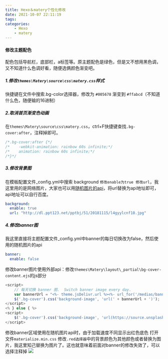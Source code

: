```yaml
---
title: Hexo＆matery个性化修改
date: 2021-10-07 22:11:19
tags:
categories: 
    - Hexo
    - matery
---
```

#### 修改主题配色
配色包括导航栏，底部栏，a标签等。原主题配色是绿色，但是又不想用黑色调，又不知道什么色调好看，随便选俩颜色渐变吧。
##### 1.修改`themes\Matery\source\css\matery.css`样式
快捷键在文件中搜索.bg-color选择器，修改为 `#005678` 渐变到 `#ffabcd`（不知道什么色，随便输的16进制）
##### 2.取消首页渐变色动画
在`themes\Matery\source\css\matery.css`，ctrl+F快捷键查找`.bg-cover:after`，注释掉即可。
~~~ css
/*.bg-cover:after {*/
/*    -webkit-animation: rainbow 60s infinite;*/
/*    animation: rainbow 60s infinite;*/
/*}*/
~~~
##### 3.修改背景图
在模板配置文件_config.yml中搜索 background `修改enable为true 修改url`，我这里用的是网络图片，大家也可以用[随机图片的api](https://source.unsplash.com/random/1920*1080)，将url替换为api地址即可，api地址可以自行百度。
~~~ yaml
background:
  enable: true
  url: "http://dl.ppt123.net/pptbj/51/20181115/l4gyylcnf10.jpg"
~~~
##### 4.修改banner图
我这里直接将主题配置文件_config.yml中banner的每日切换改为false，然后使用的随机图片的api
~~~ yaml
banner:
  enable: false
~~~
修改banner图片使用外部api：修改`themes\Matery\layout\_partial\bg-cover-content.ejs`的js部分
~~~ javascript
<script>
    // 每天切换 banner 图.  Switch banner image every day.
    var bannerUrl = "<%- theme.jsDelivr.url %><%- url_for('/medias/banner/') %>" + new Date().getDay() + '.jpg';
    $('.bg-cover').css('background-image', 'url(' + bannerUrl + ')');
</script>
<% } else { %>
<script>
    $('.bg-cover').css('background-image', 'url(https://source.unsplash.com/random/1920*1080)');
</script>
~~~
修改banner区域使用在随机图片api时，由于加载速度不同显示出红色底色
打开文件`materialize.min.css` 修改`.red选择器`中的背景颜色为其他颜色或者替换为图片，我这里知己替换为图片了。这也就意味着前面对banner的修改失效了，可以选择注释掉
![](https://p.pstatp.com/origin/pgc-image/8a3afc11a3824200a0b180ac8a8eb336)